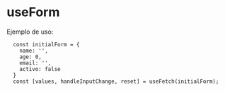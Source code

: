 # useForm

Ejemplo de uso:

```
  const initialForm = {
    name: '',
    age: 0,
    email: '',
    activo: false
  }
  const [values, handleInputChange, reset] = useFetch(initialForm);
```
